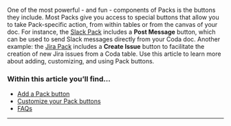 One of the most powerful - and fun - components of Packs is the buttons they include. Most Packs give you access to special buttons that allow you to take Pack-specific action, from within tables or from the canvas of your doc. For instance, the [Slack Pack](https://coda.io/packs/slack-1000) includes a **Post Message** button, which can be used to send Slack messages directly from your Coda doc. Another example: the [Jira Pack](https://coda.io/packs/jira-1052) includes a **Create Issue** button to facilitate the creation of new Jira issues from a Coda table. Use this article to learn more about adding, customizing, and using Pack buttons.



### **Within this article you’ll find...**


* [Add a Pack button](#h_29f8040d97)
* [Customize your Pack buttons](#h_793acb3b40)
* [FAQs](#h_69bce7b8a2)



---